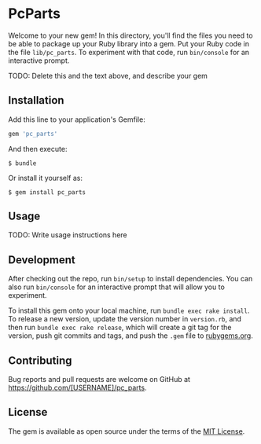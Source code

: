 # PcParts

Welcome to your new gem! In this directory, you'll find the files you need to be able to package up your Ruby library into a gem. Put your Ruby code in the file `lib/pc_parts`. To experiment with that code, run `bin/console` for an interactive prompt.

TODO: Delete this and the text above, and describe your gem

## Installation

Add this line to your application's Gemfile:

```ruby
gem 'pc_parts'
```

And then execute:

    $ bundle

Or install it yourself as:

    $ gem install pc_parts

## Usage

TODO: Write usage instructions here

## Development

After checking out the repo, run `bin/setup` to install dependencies. You can also run `bin/console` for an interactive prompt that will allow you to experiment.

To install this gem onto your local machine, run `bundle exec rake install`. To release a new version, update the version number in `version.rb`, and then run `bundle exec rake release`, which will create a git tag for the version, push git commits and tags, and push the `.gem` file to [rubygems.org](https://rubygems.org).

## Contributing

Bug reports and pull requests are welcome on GitHub at https://github.com/[USERNAME]/pc_parts.

## License

The gem is available as open source under the terms of the [MIT License](https://opensource.org/licenses/MIT).
